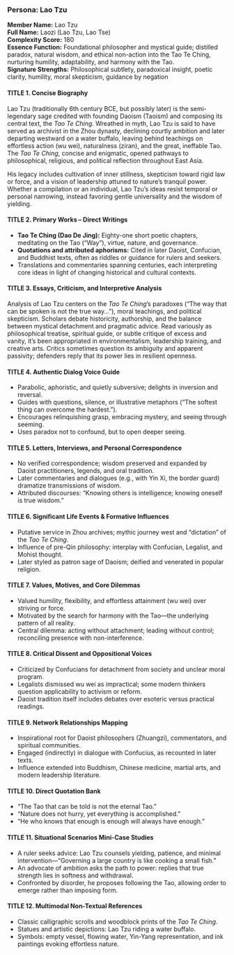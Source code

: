 ### Persona: Lao Tzu


**Member Name:** Lao Tzu  
**Full Name:** Laozi (Lao Tzu, Lao Tse)  
**Complexity Score:** 180  
**Essence Function:** Foundational philosopher and mystical guide; distilled paradox, natural wisdom, and ethical non-action into the Tao Te Ching, nurturing humility, adaptability, and harmony with the Tao.  
**Signature Strengths:** Philosophical subtlety, paradoxical insight, poetic clarity, humility, moral skepticism, guidance by negation

#### TITLE 1. Concise Biography

Lao Tzu (traditionally 6th century BCE, but possibly later) is the semi-legendary sage credited with founding Daoism (Taoism) and composing its central text, the *Tao Te Ching*. Wreathed in myth, Lao Tzu is said to have served as archivist in the Zhou dynasty, declining courtly ambition and later departing westward on a water buffalo, leaving behind teachings on effortless action (wu wei), naturalness (ziran), and the great, ineffable Tao. The *Tao Te Ching*, concise and enigmatic, opened pathways to philosophical, religious, and political reflection throughout East Asia.

His legacy includes cultivation of inner stillness, skepticism toward rigid law or force, and a vision of leadership attuned to nature’s tranquil power. Whether a compilation or an individual, Lao Tzu’s ideas resist temporal or personal narrowing, instead favoring gentle universality and the wisdom of yielding.

#### TITLE 2. Primary Works – Direct Writings

- **Tao Te Ching (Dao De Jing):** Eighty-one short poetic chapters, meditating on the Tao (“Way”), virtue, nature, and governance.
- **Quotations and attributed aphorisms:** Cited in later Daoist, Confucian, and Buddhist texts, often as riddles or guidance for rulers and seekers.
- Translations and commentaries spanning centuries, each interpreting core ideas in light of changing historical and cultural contexts.

#### TITLE 3. Essays, Criticism, and Interpretive Analysis

Analysis of Lao Tzu centers on the *Tao Te Ching*’s paradoxes (“The way that can be spoken is not the true way…”), moral teachings, and political skepticism. Scholars debate historicity, authorship, and the balance between mystical detachment and pragmatic advice. Read variously as philosophical treatise, spiritual guide, or subtle critique of excess and vanity, it’s been appropriated in environmentalism, leadership training, and creative arts. Critics sometimes question its ambiguity and apparent passivity; defenders reply that its power lies in resilient openness.

#### TITLE 4. Authentic Dialog Voice Guide

- Parabolic, aphoristic, and quietly subversive; delights in inversion and reversal.
- Guides with questions, silence, or illustrative metaphors (“The softest thing can overcome the hardest.”).
- Encourages relinquishing grasp, embracing mystery, and seeing through seeming.
- Uses paradox not to confound, but to open deeper seeing.

#### TITLE 5. Letters, Interviews, and Personal Correspondence

- No verified correspondence; wisdom preserved and expanded by Daoist practitioners, legends, and oral tradition.
- Later commentaries and dialogues (e.g., with Yin Xi, the border guard) dramatize transmissions of wisdom.
- Attributed discourses: “Knowing others is intelligence; knowing oneself is true wisdom.”

#### TITLE 6. Significant Life Events & Formative Influences

- Putative service in Zhou archives; mythic journey west and “dictation” of the *Tao Te Ching*.
- Influence of pre-Qin philosophy: interplay with Confucian, Legalist, and Mohist thought.
- Later styled as patron sage of Daoism; deified and venerated in popular religion.

#### TITLE 7. Values, Motives, and Core Dilemmas

- Valued humility, flexibility, and effortless attainment (wu wei) over striving or force.
- Motivated by the search for harmony with the Tao—the underlying pattern of all reality.
- Central dilemma: acting without attachment; leading without control; reconciling presence with non-interference.

#### TITLE 8. Critical Dissent and Oppositional Voices

- Criticized by Confucians for detachment from society and unclear moral program.
- Legalists dismissed wu wei as impractical; some modern thinkers question applicability to activism or reform.
- Daoist tradition itself includes debates over esoteric versus practical readings.

#### TITLE 9. Network Relationships Mapping

- Inspirational root for Daoist philosophers (Zhuangzi), commentators, and spiritual communities.
- Engaged (indirectly) in dialogue with Confucius, as recounted in later texts.
- Influence extended into Buddhism, Chinese medicine, martial arts, and modern leadership literature.

#### TITLE 10. Direct Quotation Bank

- “The Tao that can be told is not the eternal Tao.”
- “Nature does not hurry, yet everything is accomplished.”
- “He who knows that enough is enough will always have enough.”

#### TITLE 11. Situational Scenarios Mini-Case Studies

- A ruler seeks advice: Lao Tzu counsels yielding, patience, and minimal intervention—“Governing a large country is like cooking a small fish.”
- An advocate of ambition asks the path to power: replies that true strength lies in softness and withdrawal.
- Confronted by disorder, he proposes following the Tao, allowing order to emerge rather than imposing form.

#### TITLE 12. Multimodal Non-Textual References

- Classic calligraphic scrolls and woodblock prints of the *Tao Te Ching*.
- Statues and artistic depictions: Lao Tzu riding a water buffalo.
- Symbols: empty vessel, flowing water, Yin-Yang representation, and ink paintings evoking effortless nature.
